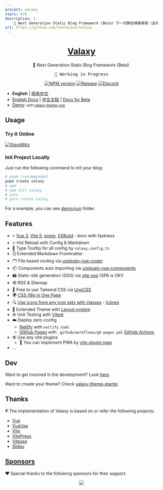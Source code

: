 ```yaml
---
project: valaxy
stars: 876
description: |-
    🌌 Next Generation Static Blog Framework (Beta) 下一代静态博客框架（支持页面/配置热重载）
url: https://github.com/YunYouJun/valaxy
---
```


<h1 align="center">
<a href="https://valaxy.site">Valaxy</a>
</h1>

<p align="center">
🌌 Next Generation Static Blog Framework (Beta).
</p>

<pre align="center">
🧪 Working in Progress
</pre>

<p align="center">
<a href="https://www.npmjs.com/package/valaxy" rel="nofollow"><img src="https://img.shields.io/npm/v/valaxy?color=0078E7" alt="NPM version"></a>
<a href="https://github.com/YunYouJun/valaxy/actions/workflows/release.yml"><img src="https://github.com/YunYouJun/valaxy/actions/workflows/release.yml/badge.svg" alt="Release"></a>
<a href="https://discord.gg/nd3mPkU5j8" target="_blank">
<img alt="Discord" src="https://img.shields.io/discord/752821465891733574?color=%234960ea&logo=discord">
</a>
</p>

- **English** | [简体中文](./README.zh-CN.md)
- [English Docs](https://valaxy.site/?lang=en) | [中文文档](https://valaxy.site/?lang=zh-CN) | [Docs for Beta](https://beta.valaxy.site)
- [Demo](https://yun.valaxy.site): <small>with [valaxy-theme-yun](./packages/valaxy-theme-yun/)</small>

## Usage

### Try it Online

[![StackBlitz](https://developer.stackblitz.com/img/open_in_stackblitz.svg)](https://stackblitz.com/edit/valaxy)

### Init Project Locally

Just run the following command to init your blog:

```bash
# pnpm (recommended)
pnpm create valaxy
# npm
# npm init valaxy
# yarn
# yarn create valaxy
```

For a example, you can see [demo/yun](./demo/yun/) folder.

## Features

- ⚡️ [Vue 3](https://github.com/vuejs/vue-next), [Vite 5](https://github.com/vitejs/vite), [pnpm](https://pnpm.js.org/), [ESBuild](https://github.com/evanw/esbuild) - born with fastness
- 🔥 Hot Reload with Config & Markdown
- 🔧 Type Tooltip for all config by `valaxy.config.ts`
- 🗒 Extended Markdown Frontmatter
- 🗂 File based routing via [unplugin-vue-router](https://github.com/posva/unplugin-vue-router)
- 📦 Components auto importing via [unplugin-vue-components](https://github.com/antfu/unplugin-vue-components)
- 🖨 Static-site generation (SSG) via [vite-ssg](https://github.com/antfu/vite-ssg) (SPA is OK!)
- 🕸 RSS & Sitemap
- 🎨 Free to use Tailwind CSS via [UnoCSS](https://github.com/antfu/unocss)
- 🌍 [CSS i18n in One Page](https://valaxy.site/guide/i18n)
- 🔍 [Use icons from any icon sets with classes](https://github.com/antfu/unocss/tree/main/packages/preset-icons) - [Icônes](https://icones.netlify.app/)
- 👔 Extended Theme with [Layout system](https://github.com/JohnCampionJr/vite-plugin-vue-layouts)
- ⚙️ Unit Testing with [Vitest](https://github.com/vitest-dev/vitest)
- ☁️ Deploy zero-config
  - [Netlify](https://www.netlify.com/) with `netlify.toml`
  - [GitHub Pages](https://pages.github.com/) with `.github/workflows/gh-pages.yml` [GitHub Actions](https://github.com/features/actions)
- ♻️ Use any vite plugins
  - 📲 You can implement PWA by [vite-plugin-pwa](https://github.com/antfu/vite-plugin-pwa)
- ...

## Dev

Want to get involved in the development? Look [here](https://valaxy.site/dev).

Want to create your theme? Check [valaxy-theme-starter](https://github.com/YunYouJun/valaxy-theme-starter).

## Thanks

💗 The implementation of Valaxy is based on or refer the following projects:

- [Vue](https://github.com/vuejs/core)
- [VueUse](https://github.com/vueuse/vueuse)
- [Vite](https://github.com/vitejs/vite)
- [VitePress](https://github.com/vuejs/vitepress)
- [Vitesse](https://github.com/antfu/vitesse)
- [Slidev](https://github.com/slidevjs/slidev)

## [Sponsors](https://www.yunyoujun.cn/sponsors/)

❤️ Special thanks to the following sponsors for their support.

<p align="center">
  <a href="https://www.yunyoujun.cn/sponsors/">
    <img src='https://fastly.jsdelivr.net/gh/YunYouJun/sponsors/public/sponsors.svg'/>
  </a>
</p>

